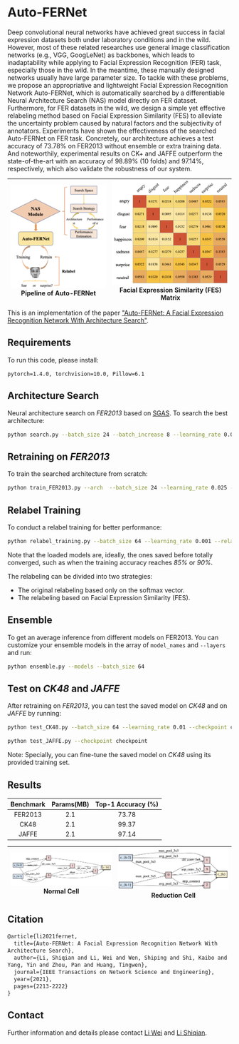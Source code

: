 # Auto-FERNet
Deep convolutional neural networks have achieved great success in facial expression datasets both under laboratory conditions and in the wild. However, most of these related researches use general image classification networks (e.g., VGG, GoogLeNet) as backbones, which leads to inadaptability while applying to Facial Expression Recognition (FER) task, especially those in the wild. In the meantime, these manually designed networks usually have large parameter size. To tackle with these problems, we propose an appropriative and lightweight Facial Expression Recognition Network Auto-FERNet, which is automatically searched by a differentiable Neural Architecture Search (NAS) model directly on FER dataset. Furthermore, for FER datasets in the wild, we design a simple yet effective relabeling method based on Facial Expression Similarity (FES) to alleviate the uncertainty problem caused by natural factors and the subjectivity of annotators. Experiments have shown the effectiveness of the searched Auto-FERNet on FER task. Concretely, our architecture achieves a test accuracy of 73.78% on FER2013 without ensemble or extra training data. And noteworthily, experimental results on CK+ and JAFFE outperform the state-of-the-art with an accuracy of 98.89% (10 folds) and 97.14%, respectively, which also validate the robustness of our system.

![overview](images/overview.png)Pipeline of Auto-FERNet | ![FES](images/FES.png)Facial Expression Similarity (FES) Matrix
---|---



This is an implementation of the paper ["Auto-FERNet: A Facial Expression Recognition Network With Architecture Search"](https://ieeexplore.ieee.org/abstract/document/9442348).


## Requirements
To run this code, please install:
```
pytorch=1.4.0, torchvision=10.0, Pillow=6.1
```


## Architecture Search
Neural architecture search on _FER2013_ based on [SGAS](https://arxiv.org/abs/1912.00195). To search the best architecture:
```bash
python search.py --batch_size 24 --batch_increase 8 --learning_rate 0.025
```

## Retraining on _FER2013_
To train the searched architecture from scratch:
```bash
python train_FER2013.py --arch  --batch_size 24 --learning_rate 0.025 --layers 12 --auxiliary_weight 0.4
```


## Relabel Training
To conduct a relabel training for better performance:
```bash
python relabel_training.py --batch_size 64 --learning_rate 0.001 --relabel_threshold 0.2 --fes True --fes_threshold 0.03 --checkpoint checkpoint
```
Note that the loaded models are, ideally, the ones saved before totally converged, such as when the training accuracy reaches _85%_ or _90%_. 

The relabeling can be divided into two strategies:
+ The original relabeling based only on the softmax vector.
+ The relabeling based on Facial Expression Similarity (FES).


## Ensemble
To get an average inference from different models on FER2013. You can customize your ensemble models in the array of `model_names` and `--layers` and run:
```bash
python ensemble.py --models --batch_size 64
```

## Test on _CK48_ and _JAFFE_
After retraining on _FER2013_, you can test the saved model on _CK48_ and on _JAFFE_ by running:
```bash
python test_CK48.py --batch_size 64 --learning_rate 0.01 --checkpoint checkpoint 
```
```bash
python test_JAFFE.py --checkpoint checkpoint 
```

Note: Specially, you can fine-tune the saved model on _CK48_ using its provided training set.

## Results
|Benchmark|Params(MB)|Top-1 Accuracy (%)|
|:-----:|:-----:|:-----:|
|FER2013|2.1|73.78|
|CK48|2.1|99.37|
|JAFFE|2.1|97.14|

![overview](images/normal.png)Normal Cell | ![FES](images/reduction.png)Reduction Cell
---|---


## Citation
```
@article{li2021fernet,
  title={Auto-FERNet: A Facial Expression Recognition Network With Architecture Search},
  author={Li, Shiqian and Li, Wei and Wen, Shiping and Shi, Kaibo and Yang, Yin and Zhou, Pan and Huang, Tingwen},
  journal={IEEE Transactions on Network Science and Engineering},
  year={2021},
  pages={2213-2222}
}
```

## Contact
Further information and details please contact [Li Wei](liwei9719@126.com) and [Li Shiqian](lishiqian2001@gmail.com).
